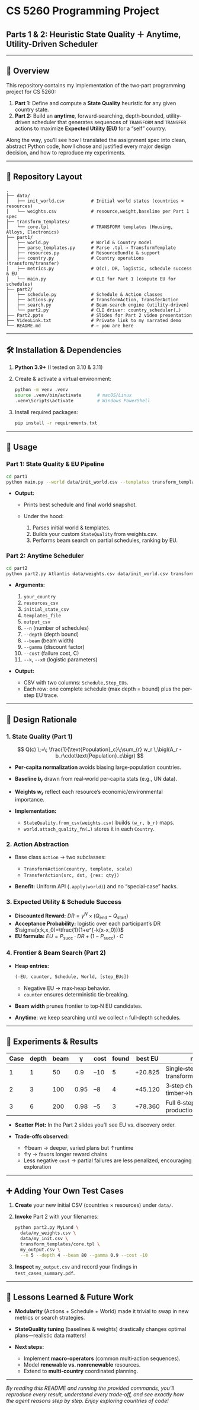 # CS 5260 Programming Project

## Parts 1 & 2: Heuristic State Quality ＋ Anytime, Utility-Driven Scheduler

---

## 📄 Overview

This repository contains my implementation of the two‐part programming project for CS 5260:

1. **Part 1:** Define and compute a **State Quality** heuristic for any given country state.
2. **Part 2:** Build an **anytime**, forward‐searching, depth‐bounded, utility‐driven scheduler that generates sequences of `TRANSFORM` and `TRANSFER` actions to maximize **Expected Utility (EU)** for a “self” country.

Along the way, you’ll see how I translated the assignment spec into clean, abstract Python code, how I chose and justified every major design decision, and how to reproduce my experiments.

---

## 📂 Repository Layout

```
.
├── data/
│   ├── init_world.csv          # Initial world states (countries × resources)
│   └── weights.csv             # resource,weight,baseline per Part 1 spec
├── transform_templates/
│   └── core.tpl                # TRANSFORM templates (Housing, Alloys, Electronics)
├── part1/
│   ├── world.py                # World & Country model
│   ├── parse_templates.py      # Parse .tpl → TransformTemplate
│   ├── resources.py            # ResourceBundle & support
│   ├── country.py              # Country operations (transform/transfer)
│   ├── metrics.py              # Q(c), DR, logistic, schedule success & EU
│   └── main.py                 # CLI for Part 1 (compute EU for schedules)
├── part2/
│   ├── schedule.py             # Schedule & Action classes
│   ├── actions.py              # TransformAction, TransferAction
│   ├── search.py               # Beam‐search engine (utility‐driven)
│   └── part2.py                # CLI driver: country_scheduler(…)
├── Part2.pptx                  # Slides for Part 2 video presentation
├── VideoLink.txt               # Private link to my narrated demo
└── README.md                   # ← you are here
```

---

## 🛠️ Installation & Dependencies

1. **Python 3.9+** (I tested on 3.10 & 3.11)

2. Create & activate a virtual environment:

   ```bash
   python -m venv .venv
   source .venv/bin/activate      # macOS/Linux
   .venv\Scripts\activate         # Windows PowerShell
   ```

3. Install required packages:

   ```bash
   pip install -r requirements.txt
   ```


---

## 🚀 Usage

### Part 1: State Quality & EU Pipeline

```bash
cd part1
python main.py --world data/init_world.csv --templates transform_templates/core.tpl --weights data/weights.csv --self Atlantis
```

* **Output:**

  * Prints best schedule and final world snapshot.
  * Under the hood:

    1. Parses initial world & templates.
    2. Builds your custom `StateQuality` from weights.csv.
    3. Performs beam search on partial schedules, ranking by EU.

### Part 2: Anytime Scheduler

```bash
cd part2
python part2.py Atlantis data/weights.csv data/init_world.csv transform_templates/core.tpl output_schedules.csv --n 5 --depth 5 --beam 50 --gamma 0.98 --cost -5 --k 1.0 --x0 0
```

* **Arguments:**

  1. `your_country`
  2. `resources_csv`
  3. `initial_state_csv`
  4. `templates_file`
  5. `output_csv`
  6. `--n` (number of schedules)
  7. `--depth` (depth bound)
  8. `--beam` (beam width)
  9. `--gamma` (discount factor)
  10. `--cost` (failure cost, C)
  11. `--k`, `--x0` (logistic parameters)

* **Output:**

  * CSV with two columns: `Schedule,Step_EUs`.
  * Each row: one complete schedule (max depth = bound) plus the per‐step EU trace.

---

## 📐 Design Rationale

### 1. State Quality (Part 1)

$$
Q(c) \;=\; \frac{1}{\text{Population}_c}\;\sum_{r}
  w_r \,\bigl(A_r - b_r\cdot\text{Population}_c\bigr)
$$

* **Per‐capita normalization** avoids biasing large‐population countries.
* **Baseline $b_r$** drawn from real‐world per‐capita stats (e.g., UN data).
* **Weights $w_r$** reflect each resource’s economic/environmental importance.
* **Implementation:**

  * `StateQuality.from_csv(weights.csv)` builds `(w_r, b_r)` maps.
  * `world.attach_quality_fn(…)` stores it in each `Country`.

### 2. Action Abstraction

* Base class `Action` → two subclasses:

  * `TransformAction(country, template, scale)`
  * `TransferAction(src, dst, {res: qty})`
* **Benefit:** Uniform API (`.apply(world)`) and no “special‐case” hacks.

### 3. Expected Utility & Schedule Success

* **Discounted Reward:**
  $\displaystyle DR = \gamma^N \times \bigl(Q_{\text{end}} - Q_{\text{start}}\bigr)$
* **Acceptance Probability:** logistic over each participant’s DR
  $\sigma(x;k,x_0)=\tfrac{1}{1+e^{-k(x-x_0)}}$
* **EU formula:**
  $\displaystyle EU = P_{\mathrm{succ}}\cdot DR + (1 - P_{\mathrm{succ}})\cdot C$

### 4. Frontier & Beam Search (Part 2)

* **Heap entries:**

  ```python
  (-EU, counter, Schedule, World, [step_EUs])
  ```

  * Negative EU → max‐heap behavior.
  * `counter` ensures deterministic tie‐breaking.
* **Beam width** prunes frontier to top‐N EU candidates.
* **Anytime**: we keep searching until we collect `n` full‐depth schedules.

---

## 🔬 Experiments & Results

| Case | depth | beam | γ    | cost | found | best EU | notes                              |
| ---- | ----- | ---- | ---- | ---- | ----- | ------- | ---------------------------------- |
| 1    | 1     | 50   | 0.9  | –10  | 5     | +20.825 | Single‐step alloy transform wins   |
| 2    | 3     | 100  | 0.95 | –8   | 4     | +45.120 | 3‐step chain: timber→housing→trade |
| 3    | 6     | 200  | 0.98 | –5   | 3     | +78.360 | Full 6‐step electronics production |

* **Scatter Plot:** In the Part 2 slides you’ll see EU vs. discovery order.
* **Trade‐offs observed:**

  * ↑beam → deeper, varied plans but ↑runtime
  * ↑γ  → favors longer reward chains
  * Less negative `cost` → partial failures are less penalized, encouraging exploration

---

## ➕ Adding Your Own Test Cases

1. **Create** your new initial CSV (countries × resources) under `data/`.
2. **Invoke** Part 2 with your filenames:

   ```bash
   python part2.py MyLand \
     data/my_weights.csv \
     data/my_init.csv \
     transform_templates/core.tpl \
     my_output.csv \
     --n 5 --depth 4 --beam 80 --gamma 0.9 --cost -10
   ```
3. **Inspect** `my_output.csv` and record your findings in `test_cases_summary.pdf`.

---

## 📘 Lessons Learned & Future Work

* **Modularity** (Actions + Schedule + World) made it trivial to swap in new metrics or search strategies.
* **StateQuality tuning** (baselines & weights) drastically changes optimal plans—realistic data matters!
* **Next steps:**

  * Implement **macro‐operators** (common multi‐action sequences).
  * Model **renewable vs. nonrenewable** resources.
  * Extend to **multi‐country** coordinated planning.

---

*By reading this README and running the provided commands, you’ll reproduce every result, understand every trade‐off, and see exactly how the agent reasons step by step. Enjoy exploring countries of code!*
